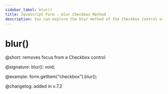 ```yaml
---
sidebar_label: blur()
title: JavaScript Form - blur Checkbox Method 
description: You can explore the blur method of the Checkbox control of Form in the documentation of the DHTMLX JavaScript UI library. Browse developer guides and API reference, try out code examples and live demos, and download a free 30-day evaluation version of DHTMLX Suite.
---
```


# blur()

@short: removes focus from a Checkbox control

@signature: blur(): void;

@example: form.getItem("checkbox").blur();

@changelog: added in v.7.2

